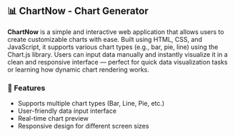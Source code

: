 ## 📊 ChartNow - Chart Generator

**ChartNow** is a simple and interactive web application that allows users to create customizable charts with ease. Built using HTML, CSS, and JavaScript, it supports various chart types (e.g., bar, pie, line) using the Chart.js library. Users can input data manually and instantly visualize it in a clean and responsive interface — perfect for quick data visualization tasks or learning how dynamic chart rendering works.

### 🔧 Features
- Supports multiple chart types (Bar, Line, Pie, etc.)
- User-friendly data input interface
- Real-time chart preview
- Responsive design for different screen sizes
